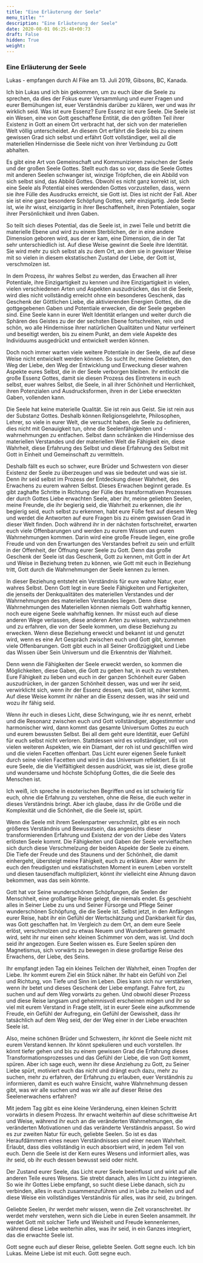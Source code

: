 ```yaml
---
title: "Eine Erläuterung der Seele"
menu_title: ""
description: "Eine Erläuterung der Seele"
date: 2020-08-01 06:25:48+00:73
draft: False
hidden: True
weight:
---
```

### Eine Erläuterung der Seele

Lukas - empfangen durch Al Fike am 13. Juli 2019, Gibsons, BC, Kanada.

Ich bin Lukas und ich bin gekommen, um zu euch über die Seele zu sprechen, da dies der Fokus eurer Versammlung und eurer Fragen und eurer Bemühungen ist, euer Verständnis darüber zu klären, wer und was ihr wirklich seid. Was ist eure Essenz? Eure Essenz ist eure Seele. Die Seele ist ein Wesen, eine von Gott geschaffene Entität, die den größten Teil ihrer Existenz in Gott an einem Ort verbracht hat, der sich von der materiellen Welt völlig unterscheidet. An diesem Ort erfährt die Seele bis zu einem gewissen Grad sich selbst und erfährt Gott vollständiger, weil all die materiellen Hindernisse die Seele nicht von ihrer Verbindung zu Gott abhalten.

Es gibt eine Art von Gemeinschaft und Kommunizieren zwischen der Seele und der großen Seele Gottes. Stellt euch das so vor, dass die Seele Gottes mit anderen Seelen schwanger ist, winzige Tröpfchen, die ein Abbild von sich selbst sind, das Abbild Gottes. Obwohl es nicht ganz korrekt ist, sich eine Seele als Potential eines werdenden Gottes vorzustellen, dass, wenn sie ihre Fülle des Ausdrucks erreicht, sie Gott ist. Dies ist nicht der Fall. Aber sie ist eine ganz besondere Schöpfung Gottes, sehr einzigartig. Jede Seele ist, wie ihr wisst, einzigartig in ihrer Beschaffenheit, ihren Potentialen, sogar ihrer Persönlichkeit und ihren Gaben.

So teilt sich dieses Potential, das die Seele ist, in zwei Teile und betritt die materielle Ebene und wird zu einem Sterblichen, der in eine andere Dimension geboren wird, aus der er kam, eine Dimension, die in der Tat sehr unterschiedlich ist. Auf diese Weise gewinnt die Seele ihre Identität. Sie wird mehr zu sich selbst als zu dem Ort, an dem sie in gewisser Weise mit so vielen in diesem ekstatischen Zustand der Liebe, der Gott ist, verschmolzen ist.

In dem Prozess, ihr wahres Selbst zu werden, das Erwachen all ihrer Potentiale, ihre Einzigartigkeit zu kennen und ihre Einzigartigkeit in vielen, vielen verschiedenen Arten und Aspekten auszudrücken, das ist die Seele, wird dies nicht vollständig erreicht ohne ein besonderes Geschenk, das Geschenk der Göttlichen Liebe, die aktivierenden Energien Gottes, die die gottgegebenen Gaben und Potentiale erwecken, die der Seele gegeben sind. Eine Seele kann in eurer Welt Identität erlangen und weiter durch die Sphären des Geistes zu der der sechsten Ebene fortschreiten, rein und schön, wo alle Hindernisse ihrer natürlichen Qualitäten und Natur verfeinert und beseitigt werden, bis zu einem Punkt, an dem viele Aspekte des Individuums ausgedrückt und entwickelt werden können.

Doch noch immer warten viele weitere Potentiale in der Seele, die auf diese Weise nicht entwickelt werden können. So sucht ihr, meine Geliebten, den Weg der Liebe, den Weg der Entwicklung und Erweckung dieser wahren Aspekte eures Selbst, die in der Seele verborgen bleiben. Ihr entlockt die große Essenz Gottes, damit sie diesen Prozess des Eintretens in euch selbst, euer wahres Selbst, die Seele, in all ihrer Schönheit und Herrlichkeit, ihren Potenzialen und Ausdrucksformen, ihren in der Liebe erweckten Gaben, vollenden kann.

Die Seele hat keine materielle Qualität. Sie ist rein aus Geist. Sie ist rein aus der Substanz Gottes. Deshalb können Religionsgelehrte, Philosophen, Lehrer, so viele in eurer Welt, die versucht haben, die Seele zu definieren, dies nicht mit Genauigkeit tun, ohne die Seelenfähigkeiten und -wahrnehmungen zu entfachen. Selbst dann schränken die Hindernisse des materiellen Verstandes und der materiellen Welt die Fähigkeit ein, diese Wahrheit, diese Erfahrung des Selbst und diese Erfahrung des Selbst mit Gott in Einheit und Gemeinschaft zu vermitteln.

Deshalb fällt es euch so schwer, eure Brüder und Schwestern von dieser Existenz der Seele zu überzeugen und was sie bedeutet und was sie ist. Denn ihr seid selbst im Prozess der Entdeckung dieser Wahrheit, des Erwachens zu eurem wahren Selbst. Dieses Erwachen beginnt gerade. Es gibt zaghafte Schritte in Richtung der Fülle des transformativen Prozesses der durch Gottes Liebe erwachten Seele, aber ihr, meine geliebten Seelen, meine Freunde, die ihr begierig seid, die Wahrheit zu erkennen, die ihr begierig seid, euch selbst zu erkennen, habt eure Füße fest auf diesem Weg und werdet die Antworten auf eure Fragen bis zu einem gewissen Grad in dieser Welt finden. Doch während ihr in der nächsten fortschreitet, erwarten euch viele Offenbarungen und werden zu eurem Wissen und euren Wahrnehmungen kommen. Darin wird eine große Freude liegen, eine große Freude und von den Erwartungen des Verstandes befreit zu sein und erfüllt in der Offenheit, der Öffnung eurer Seele zu Gott. Denn das große Geschenk der Seele ist das Geschenk, Gott zu kennen, mit Gott in der Art und Weise in Beziehung treten zu können, wie Gott mit euch in Beziehung tritt, Gott durch die Wahrnehmungen der Seele kennen zu lernen.

In dieser Beziehung entsteht ein Verständnis für eure wahre Natur, euer wahres Selbst. Denn Gott legt in eure Seele Fähigkeiten und Fertigkeiten, die jenseits der Denkqualitäten des materiellen Verstandes und der Wahrnehmungen des materiellen Verstandes liegen. Denn diese Wahrnehmungen des Materiellen können niemals Gott wahrhaftig kennen, noch eure eigene Seele wahrhaftig kennen. Ihr müsst euch auf diese anderen Wege verlassen, diese anderen Arten zu wissen, wahrzunehmen und zu erfahren, die von der Seele kommen, um diese Beziehung zu erwecken. Wenn diese Beziehung erweckt und bekannt ist und genutzt wird, wenn es eine Art Gespräch zwischen euch und Gott gibt, kommen viele Offenbarungen. Gott gibt euch in all Seiner Großzügigkeit und Liebe das Wissen über Sein Universum und die Erkenntnis der Wahrheit.

Denn wenn die Fähigkeiten der Seele erweckt werden, so kommen die Möglichkeiten, diese Gaben, die Gott zu geben hat, in euch zu verstehen. Eure Fähigkeit zu lieben und euch in der ganzen Schönheit eurer Gaben auszudrücken, in der ganzen Schönheit dessen, was und wer ihr seid, verwirklicht sich, wenn ihr der Essenz dessen, was Gott ist, näher kommt. Auf diese Weise kommt ihr näher an die Essenz dessen, was ihr seid und wozu ihr fähig seid.

Wenn ihr euch in dieses Licht, diese Schwingung, wie ihr es nennt, erhebt und die Resonanz zwischen euch und Gott vollständiger, abgestimmter und harmonischer wird, dann kommt das gesamte Universum Gottes zu euch und eurem bewussten Selbst. Bei all dem geht eure Identität, euer Gefühl für euch selbst nicht verloren. Stattdessen wird es vollständiger, voll von vielen weiteren Aspekten, wie ein Diamant, der roh ist und geschliffen wird und die vielen Facetten offenbart. Das Licht eurer eigenen Seele funkelt durch seine vielen Facetten und wird in das Universum reflektiert. Es ist eure Seele, die die Vielfältigkeit dessen ausdrückt, was sie ist, diese große und wundersame und höchste Schöpfung Gottes, die die Seele des Menschen ist.

Ich weiß, ich spreche in esoterischen Begriffen und es ist schwierig für euch, ohne die Erfahrung zu verstehen, ohne die Reise, die euch weiter in dieses Verständnis bringt. Aber ich glaube, dass ihr die Größe und die Komplexität und die Schönheit, die die Seele ist, spürt.

Wenn die Seele mit ihrem Seelenpartner verschmilzt, gibt es ein noch größeres Verständnis und Bewusstsein, das angesichts dieser transformierenden Erfahrung und Existenz der von der Liebe des Vaters erlösten Seele kommt. Die Fähigkeiten und Gaben der Seele vervielfachen sich durch diese Verschmelzung der beiden Aspekte der Seele zu einem. Die Tiefe der Freude und des Staunens und der Schönheit, die damit einhergeht, übersteigt meine Fähigkeit, euch zu erklären. Aber wenn ihr euch den freudigsten und ekstatischsten Moment in eurem Leben vorstellt und diesen tausendfach multipliziert, könnt ihr vielleicht eine Ahnung davon bekommen, was das sein könnte.

Gott hat vor Seine wunderschönen Schöpfungen, die Seelen der Menschheit, eine großartige Reise gelegt, die niemals endet. Es geschieht alles in Seiner Liebe zu uns und Seiner Fürsorge und Pflege Seiner wunderschönen Schöpfung, die die Seele ist. Selbst jetzt, in den Anfängen eurer Reise, habt ihr ein Gefühl der Wertschätzung und Dankbarkeit für das, was Gott geschaffen hat. Im Vergleich zu dem Ort, an dem eure Seele erlöst, verschmolzen und zu etwas Neuem und Wunderbarem gemacht wird, seht ihr nur einen sehr kleinen Schimmer von dem, was ist. Und doch seid ihr angezogen. Eure Seelen wissen es. Eure Seelen spüren den Magnetismus, sich vorwärts zu bewegen in diese großartige Reise des Erwachens, der Liebe, des Seins.

Ihr empfangt jeden Tag ein kleines Teilchen der Wahrheit, einen Tropfen der Liebe. Ihr kommt eurem Ziel ein Stück näher. Ihr habt ein Gefühl von Ziel und Richtung, von Tiefe und Sinn im Leben. Dies kann sich nur verstärken, wenn ihr betet und dieses Geschenk der Liebe empfangt. Fahre fort, zu suchen und auf dem Weg vorwärts zu gehen. Und obwohl dieser Prozess und diese Reise langsam und geheimnisvoll erscheinen mögen und ihr so viel mit eurem Verstand in Frage stellt, ist in eurer Seele eine aufkommende Freude, ein Gefühl der Aufregung, ein Gefühl der Gewissheit, dass ihr tatsächlich auf dem Weg seid, der der Weg einer in der Liebe erwachten Seele ist.

Also, meine schönen Brüder und Schwestern, ihr könnt die Seele nicht mit eurem Verstand kennen. Ihr könnt spekulieren und euch vorstellen. Ihr könnt tiefer gehen und bis zu einem gewissen Grad die Erfahrung dieses Transformationsprozesses und das Gefühl der Liebe, die von Gott kommt, spüren. Aber ich sage euch, wenn ihr diese Anziehung zu Gott, zu Seiner Liebe spürt, motiviert euch das nicht und drängt euch dazu, mehr zu suchen, mehr zu erfahren, der Erfahrung zu erlauben, euer Verständnis zu informieren, damit es euch wahre Einsicht, wahre Wahrnehmung dessen gibt, was wir alle suchen und was wir alle auf dieser Reise des Seelenerwachens erfahren?

Mit jedem Tag gibt es eine kleine Veränderung, einen kleinen Schritt vorwärts in diesem Prozess. Ihr erwacht weiterhin auf diese schrittweise Art und Weise, während ihr euch an die veränderten Wahrnehmungen, die veränderten Motivationen und das veränderte Verständnis anpasst. So wird es zur zweiten Natur für euch, geliebte Seelen. So ist es das Heraufdämmern eines neuen Verständnisses und einer neuen Wahrheit. Erlaubt, dass dies vollständig in euch absorbiert wird, in jedem Teil von euch. Denn die Seele ist der Kern eures Wesens und informiert alles, was ihr seid, ob ihr euch dessen bewusst seid oder nicht.

Der Zustand eurer Seele, das Licht eurer Seele beeinflusst und wirkt auf alle anderen Teile eures Wesens. Sie strebt danach, alles im Licht zu integrieren. So wie ihr Gottes Liebe empfangt, so sucht diese Liebe danach, sich zu verbinden, alles in euch zusammenzuführen und in Liebe zu heilen und auf diese Weise ein vollständiges Verständnis für alles, was ihr seid, zu bringen.

Geliebte Seelen, ihr werdet mehr wissen, wenn die Zeit voranschreitet. Ihr werdet mehr verstehen, wenn sich die Liebe in euren Seelen ansammelt. Ihr werdet Gott mit solcher Tiefe und Weisheit und Freude kennenlernen, während diese Liebe weiterhin alles, was ihr seid, in ein Ganzes integriert, das die erwachte Seele ist.

Gott segne euch auf dieser Reise, geliebte Seelen. Gott segne euch. Ich bin Lukas. Meine Liebe ist mit euch. Gott segne euch.
